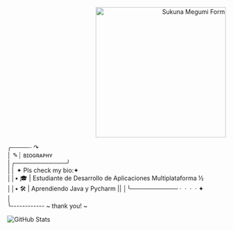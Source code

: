 <div style="text-align: right;">
  <img src="https://acortar.link/Z9vORw" alt="Sukuna Megumi Form" width="300px">
</div>



╭────┈ ↷  
│           ✎┊ ʙɪᴏɢʀᴀᴘʜʏ  
│╭────────────╯  
││ ✦ Pls check my bio:✦  
││• 🎓 | Estudiante de Desarrollo de Aplicaciones Multiplataforma ½  
││• 🛠️ | Aprendiendo Java y Pycharm 
||
│╰─────────── ·﻿ ﻿ ﻿· ﻿ ·﻿ ﻿ ﻿· ﻿✦  
│  
╰------------ ~ thank you! ~  



![GitHub Stats](https://github-readme-stats.vercel.app/api?username=juanperez&show_icons=true&theme=radical)
